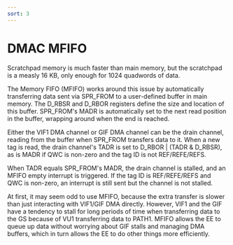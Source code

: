 ```yaml
---
sort: 3
---
```


# DMAC MFIFO

Scratchpad memory is much faster than main memory, but the scratchpad is a measly 16 KB, only enough for 1024 quadwords of data.

The Memory FIFO (MFIFO) works around this issue by automatically transferring data sent via SPR_FROM to a user-defined buffer in main memory. The D_RBSR and D_RBOR registers define the size and location of this buffer. SPR_FROM's MADR is automatically set to the next read position in the buffer, wrapping around when the end is reached.

Either the VIF1 DMA channel or GIF DMA channel can be the drain channel, reading from the buffer when SPR_FROM transfers data to it. When a new tag is read, the drain channel's TADR is set to D_RBOR | (TADR & D_RBSR), as is MADR if QWC is non-zero and the tag ID is not REF/REFE/REFS.

When TADR equals SPR_FROM's MADR, the drain channel is stalled, and an MFIFO empty interrupt is triggered. If the tag ID is REF/REFE/REFS and QWC is non-zero, an interrupt is still sent but the channel is not stalled.

At first, it may seem odd to use MFIFO, because the extra transfer is slower than just interacting with VIF1/GIF DMA directly. However, VIF1 and the GIF have a tendency to stall for long periods of time when transferring data to the GS because of VU1 transferring data to PATH1. MFIFO allows the EE to queue up data without worrying about GIF stalls and managing DMA buffers, which in turn allows the EE to do other things more efficiently.
